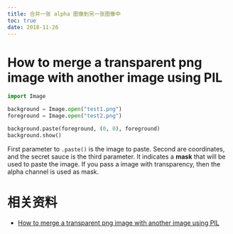 ```yaml
---
title: 合并一张 alpha 图像到另一张图像中
toc: true
date: 2018-11-26
---
```

# How to merge a transparent png image with another image using PIL


```py
import Image

background = Image.open("test1.png")
foreground = Image.open("test2.png")

background.paste(foreground, (0, 0), foreground)
background.show()
```

First parameter to `.paste()` is the image to paste. Second are coordinates, and the secret sauce is the third parameter. It indicates a **mask** that will be used to paste the image. If you pass a image with transparency, then the alpha channel is used as mask.


# 相关资料

- [How to merge a transparent png image with another image using PIL](https://stackoverflow.com/questions/5324647/how-to-merge-a-transparent-png-image-with-another-image-using-pil)

